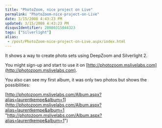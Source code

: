 ```yaml
---
title: "PhotoZoom, nice project on Live"
permalink: "PhotoZoom-nice-project-on-Live"
date: 3/15/2008 4:43:23 PM
updated: 3/15/2008 4:43:23 PM
disqusIdentifier: 20080315044323
tags: ["Silverlight"]
alias:
 - /post/PhotoZoom-nice-project-on-Live.aspx/index.html
---
```

It shows a way to create photo sets using DeepZoom and Silverlight 2. 

You might sign-up and start to use it on [http://photozoom.mslivelabs.com](http://photozoom.mslivelabs.com). 
<!-- more -->

You also can see my first album, it was only two photos but shows the possibilities: 

[http://photozoom.mslivelabs.com/Album.aspx?alias=laurentkempe&album=1](http://photozoom.mslivelabs.com/Album.aspx?alias=laurentkempe&album=1 "http://photozoom.mslivelabs.com/Album.aspx?alias=laurentkempe&album=1")
